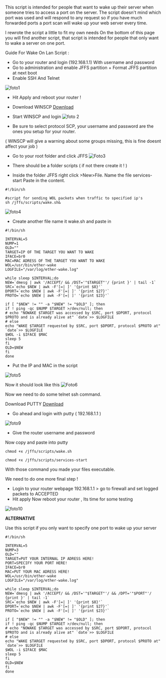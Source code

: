 This script is intended for people that want to wake up their server when someone tries to access a port on the server.
The script doesn't mind which port was used and will respond to any request so if you have much forwarded ports a port scan will wake up your web server every time.

I rewrote the script a little to fit my own needs
On the bottom of this page you will find another script, that script is intended for people that only want to wake a server on one port.


Guide For Wake On Lan Script :

- Go to your router and login (192.168.1.1) With username and password
- Go to administration and enable JFFS partition + Format JFFS partition at next boot
- Enable SSH And Telnet

![foto1](http://members.home.nl/frits.pruymboom/Enable%20JFFS%20&%20Telnet%20SSH%201.PNG)
- Hit Apply and reboot your router !
- Download WINSCP [Download](http://winscp.net/download/winscp439setup.exe"]http://winscp.net/download/winscp439setup.exe)
- Start WINSCP and login
![foto 2](http://members.home.nl/frits.pruymboom/Login%20WINSCP%202.PNG)

- Be sure to select protocol SCP, your username and password are the ones you setup for your router.

( WINSCP will give a warning about some groups missing, this is fine doesnt affect your job )

- Go to your root folder and click JFFS
![Foto3](http://members.home.nl/frits.pruymboom/Root%20folder%20WINSCP%203.PNG)

- There should be a folder scripts ( if not there create it ! )

- Inside the folder JFFS right click >New>File. Name the file services-start
Paste in the content.

```
#!/bin/sh

#script for sending WOL packets when traffic to specified ip's
sh /jffs/scripts/wake.sh& 
```

![foto4](http://members.home.nl/frits.pruymboom/SCRIPT%20SERVICES%20START%205.PNG)

- Create another file name it wake.sh and paste in
```
#!/bin/sh

INTERVAL=5
NUMP=1
OLD=""
TARGET=IP OF THE TARGET YOU WANT TO WAKE
IFACE=br0
MAC=MAC ADRESS OF THE TARGET YOU WANT TO WAKE
WOL=/usr/bin/ether-wake
LOGFILE="/var/log/ether-wake.log"

while sleep $INTERVAL;do
NEW=`dmesg | awk '/ACCEPT/ && /DST='"$TARGET"'/ {print }' | tail -1`
SRC=`echo $NEW | awk -F'[=| ]' '{print $8}'`
DPORT=`echo $NEW | awk -F'[=| ]' '{print $27}'`
PROTO=`echo $NEW | awk -F'[=| ]' '{print $23}'`

if [ "$NEW" != "" -a "$NEW" != "$OLD" ]; then
if ! ping -qc $NUMP $TARGET >/dev/null; then
# echo "NOWAKE $TARGET was accessed by $SRC, port $DPORT, protocol $PROTO and is already alive at" `date`>> $LOGFILE
# else
echo "WAKE $TARGET requested by $SRC, port $DPORT, protocol $PROTO at" `date`>> $LOGFILE
$WOL -i $IFACE $MAC
sleep 5
fi
OLD=$NEW
fi
done  
```


- Put the IP and MAC in the script

![foto5](http://members.home.nl/frits.pruymboom/SCRIPT%20WAKE%20SH%204.PNG)

Now it should look like this
![Foto6](http://members.home.nl/frits.pruymboom/Win%20scp%20round%20up%206.PNG)

Now we need to do some telnet ssh command.

Download PUTTY [Download](http://the.earth.li/~sgtatham/putty/latest/x86/putty.exe"]http://the.earth.li/~sgtatham/putty/latest/x86/putty.exe)

- Go ahead and login with putty ( 192.168.1.1 )

![foto9](http://members.home.nl/frits.pruymboom/Putty%20login%207.PNG)

- Give the router username and password

Now copy and paste into putty


```
chmod +x /jffs/scripts/wake.sh

chmod +x /jffs/scripts/services-start
```



With those command you made your files executable.

We need to do one more final step !

- Login to your router webpage 192.168.1.1 > go to firewall and set logged packets to ACCEPTED
- Hit apply
Now reboot your router , Its time for some testing

![foto10](http://members.home.nl/frits.pruymboom/Firewall%20packets%207.PNG)



**ALTERNATIVE**

Use this script if you only want to specify one port to wake up your server

```
#!/bin/sh

INTERVAL=5
NUMP=3
OLD=""
TARGET=PUT YOUR INTERNAL IP ADRESS HERE!
PORT=SPECIFY YOUR PORT HERE!
IFACE=br0
MAC=PUT YOUR MAC ADRESS HERE!
WOL=/usr/bin/ether-wake
LOGFILE="/var/log/ether-wake.log"

while sleep $INTERVAL;do
NEW=`dmesg | awk '/ACCEPT/ && /DST='"$TARGET"'/ && /DPT='"$PORT"'/ {print }' | tail -1`
SRC=`echo $NEW | awk -F'[=| ]' '{print $8}'`
DPORT=`echo $NEW | awk -F'[=| ]' '{print $27}'`
PROTO=`echo $NEW | awk -F'[=| ]' '{print $23}'`

if [ "$NEW" != "" -a "$NEW" != "$OLD" ]; then
if ! ping -qc $NUMP $TARGET >/dev/null; then
# echo "NOWAKE $TARGET was accessed by $SRC, port $DPORT, protocol $PROTO and is already alive at" `date`>> $LOGFILE
# else
echo "WAKE $TARGET requested by $SRC, port $DPORT, protocol $PROTO at" `date`>> $LOGFILE
$WOL -i $IFACE $MAC
sleep 5
fi
OLD=$NEW
fi
done 
```
